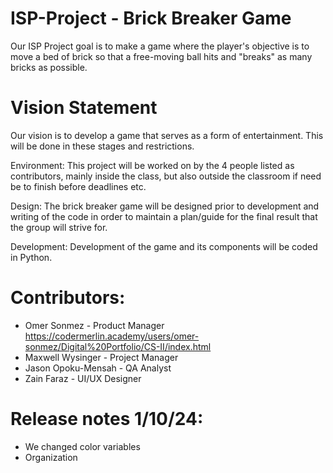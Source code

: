 # ISP-Project - Brick Breaker Game
Our ISP Project goal is to make a game where the player's objective is to move a bed of brick so that a free-moving ball hits and "breaks" as many bricks as possible.
# Vision Statement
Our vision is to develop a game that serves as a form of entertainment. This will be done in these stages and restrictions.

Environment:
This project will be worked on by the 4 people listed as contributors, mainly inside the class, but also outside the classroom if need be to finish before deadlines etc.

Design:
The brick breaker game will be designed prior to development and writing of the code in order to maintain a plan/guide for the final result that the group will strive for.

Development:
Development of the game and its components will be coded in Python.
# Contributors:
- Omer Sonmez - Product Manager https://codermerlin.academy/users/omer-sonmez/Digital%20Portfolio/CS-II/index.html 
- Maxwell Wysinger - Project Manager
- Jason Opoku-Mensah - QA Analyst
- Zain Faraz - UI/UX Designer

# Release notes 1/10/24: 
 
- We changed color variables
- Organization

